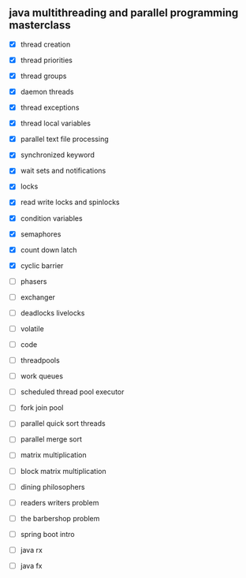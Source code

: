 ## java multithreading and parallel programming masterclass

- [x] thread creation
- [x] thread priorities
- [x] thread groups
- [x] daemon threads
- [x] thread exceptions
- [x] thread local variables
- [x] parallel text file processing

- [x] synchronized keyword
- [x] wait sets and notifications
- [x] locks
- [x] read write locks and spinlocks
- [x] condition variables
- [x] semaphores

- [x] count down latch
- [x] cyclic barrier
- [ ] phasers
- [ ] exchanger
- [ ] deadlocks livelocks
- [ ] volatile
- [ ] code

- [ ] threadpools
- [ ] work queues
- [ ] scheduled thread pool executor
- [ ] fork join pool

- [ ] parallel quick sort threads
- [ ] parallel merge sort
- [ ] matrix multiplication
- [ ] block matrix multiplication

- [ ] dining philosophers
- [ ] readers writers problem
- [ ] the barbershop problem

- [ ] spring boot intro
- [ ] java rx
- [ ] java fx